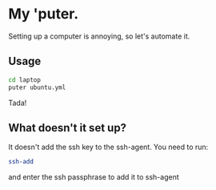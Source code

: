 # My 'puter.

Setting up a computer is annoying, so let's automate it.


## Usage

```sh
cd laptop
puter ubuntu.yml
```

Tada!

## What doesn't it set up?

It doesn't add the ssh key to the ssh-agent. You need to run:

```sh
ssh-add
```
and enter the ssh passphrase to add it to ssh-agent
